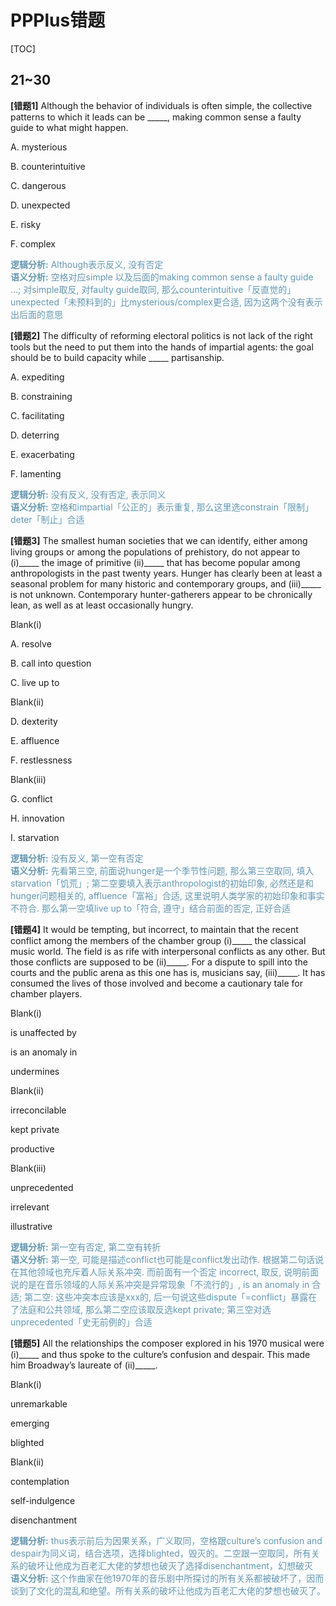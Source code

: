 # PPPlus错题
[TOC]

## 21~30

**[错题1]** Although the behavior of individuals is often simple, the collective patterns to which it leads can be \_\_\_\_\_, making common sense a faulty guide to what might happen.

A. mysterious

B. counterintuitive

C. dangerous

D. unexpected

E. risky

F. complex

<font color = #6397B3>**逻辑分析:** Although表示反义, 没有否定<br>**语义分析:** 空格对应simple 以及后面的making common sense a faulty guide ...; 对simple取反, 对faulty guide取同, 那么counterintuitive「反直觉的」unexpected「未预料到的」比mysterious/complex更合适, 因为这两个没有表示出后面的意思</font>

**[错题2]** The difficulty of reforming electoral politics is not lack of the right tools but the need to put them into the hands of impartial agents: the goal should be to build capacity while \_\_\_\_\_ partisanship.

A. expediting

B. constraining

C. facilitating

D. deterring

E. exacerbating

F. lamenting

<font color = #6397B3>**逻辑分析:** 没有反义, 没有否定, 表示同义<br>**语义分析:** 空格和impartial「公正的」表示重复, 那么这里选constrain「限制」deter「制止」合适</font>

**[错题3]** The smallest human societies that we can identify, either among living groups or among the populations of prehistory, do not appear to (i)\_\_\_\_\_ the image of primitive (ii)\_\_\_\_\_ that has become popular among anthropologists in the past twenty years. Hunger has clearly been at least a seasonal problem for many historic and contemporary groups, and (iii)\_\_\_\_\_ is not unknown. Contemporary hunter-gatherers appear to be chronically lean, as well as at least occasionally hungry.

Blank(i)

A. resolve

B. call into question

C. live up to

Blank(ii)

D. dexterity

E. affluence

F. restlessness

Blank(iii)

G. conflict

H. innovation

I. starvation

<font color = #6397B3>**逻辑分析:** 没有反义, 第一空有否定<br>**语义分析:** 先看第三空, 前面说hunger是一个季节性问题, 那么第三空取同, 填入starvation「饥荒」; 第二空要填入表示anthropologist的初始印象, 必然还是和hunger问题相关的, affluence「富裕」合适, 这里说明人类学家的初始印象和事实不符合. 那么第一空填live up to「符合, 遵守」结合前面的否定, 正好合适</font>

**[错题4]** It would be tempting, but incorrect, to maintain that the recent conflict among the members of the chamber group (i)\_\_\_\_\_ the classical music world. The field is as rife with interpersonal conflicts as any other. But those conflicts are supposed to be (ii)\_\_\_\_\_. For a dispute to spill into the courts and the public arena as this one has is, musicians say, (iii)\_\_\_\_\_. It has consumed the lives of those involved and become a cautionary tale for chamber players.

Blank(i)

is unaffected by

is an anomaly in

undermines

Blank(ii)

irreconcilable

kept private

productive

Blank(iii)

unprecedented

irrelevant

illustrative

<font color = #6397B3>**逻辑分析:** 第一空有否定, 第二空有转折<br>**语义分析:** 第一空, 可能是描述conflict也可能是conflict发出动作. 根据第二句话说在其他领域也充斥着人际关系冲突. 而前面有一个否定 incorrect, 取反, 说明前面说的是在音乐领域的人际关系冲突是异常现象「不流行的」, is an anomaly in 合适; 第二空: 这些冲突本应该是xxx的, 后一句说这些dispute「=conflict」暴露在了法庭和公共领域, 那么第二空应该取反选kept private; 第三空对选unprecedented「史无前例的」合适</font>

**[错题5]** All the relationships the composer explored in his 1970 musical were (i)\_\_\_\_\_ and thus spoke to the culture’s confusion and despair. This made him Broadway’s laureate of (ii)\_\_\_\_\_.

Blank(i)

unremarkable

emerging

blighted

Blank(ii)

contemplation

self-indulgence

disenchantment

<font color = 6397B3>**逻辑分析:** thus表示前后为因果关系，广义取同，空格跟culture’s confusion and despair为同义词，结合选项，选择blighted，毁灭的。二空跟一空取同，所有关系的破坏让他成为百老汇大佬的梦想也破灭了选择disenchantment，幻想破灭<br>**语义分析:** 这个作曲家在他1970年的音乐剧中所探讨的所有关系都被破坏了，因而谈到了文化的混乱和绝望。所有关系的破坏让他成为百老汇大佬的梦想也破灭了。</font>